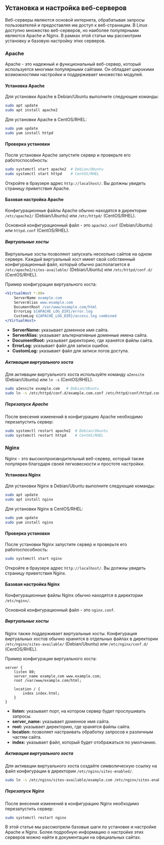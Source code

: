 ## Установка и настройка веб-серверов

Веб-серверы являются основой интернета, обрабатывая запросы пользователей и предоставляя им доступ к веб-страницам. В Linux доступно множество веб-серверов, но наиболее популярными являются Apache и Nginx. В рамках этой статьи мы рассмотрим установку и базовую настройку этих серверов.

### Apache

Apache - это надежный и функциональный веб-сервер, который используется многими популярными сайтами. Он обладает широкими возможностями настройки и поддерживает множество модулей. 

#### Установка Apache

Для установки Apache в Debian/Ubuntu выполните следующие команды:

```bash
sudo apt update
sudo apt install apache2
```

Для установки Apache в CentOS/RHEL:

```bash
sudo yum update
sudo yum install httpd
```

#### Проверка установки

После установки Apache запустите сервер и проверьте его работоспособность:

```bash
sudo systemctl start apache2  # Debian/Ubuntu
sudo systemctl start httpd    # CentOS/RHEL
```

Откройте в браузере адрес `http://localhost/`. Вы должны увидеть страницу приветствия Apache.

#### Базовая настройка Apache

Конфигурационные файлы Apache обычно находятся в директории `/etc/apache2/` (Debian/Ubuntu) или `/etc/httpd/` (CentOS/RHEL). 

Основной конфигурационный файл - это `apache2.conf` (Debian/Ubuntu) или `httpd.conf` (CentOS/RHEL).  

##### Виртуальные хосты

Виртуальные хосты позволяют запускать несколько сайтов на одном сервере. Каждый виртуальный хост имеет свой собственный конфигурационный файл, который обычно располагается в `/etc/apache2/sites-available/` (Debian/Ubuntu) или `/etc/httpd/conf.d/` (CentOS/RHEL).

Пример конфигурации виртуального хоста:

```apache
<VirtualHost *:80>
    ServerName example.com
    ServerAlias www.example.com
    DocumentRoot /var/www/example.com/html
    ErrorLog ${APACHE_LOG_DIR}/error.log
    CustomLog ${APACHE_LOG_DIR}/access.log combined
</VirtualHost>
```

* **ServerName:**  указывает доменное имя сайта.
* **ServerAlias:**  указывает альтернативные доменные имена сайта.
* **DocumentRoot:**  указывает директорию, где хранятся файлы сайта.
* **ErrorLog:**  указывает файл для записи ошибок.
* **CustomLog:**  указывает файл для записи логов доступа.

##### Активация виртуального хоста

Для активации виртуального хоста используйте команду `a2ensite` (Debian/Ubuntu) или `ln -s` (CentOS/RHEL).

```bash
sudo a2ensite example.com   # Debian/Ubuntu
sudo ln -s /etc/httpd/conf.d/example.com.conf /etc/httpd/conf/httpd.conf  # CentOS/RHEL
```

##### Перезапуск Apache

После внесения изменений в конфигурацию Apache необходимо перезапустить сервер:

```bash
sudo systemctl restart apache2  # Debian/Ubuntu
sudo systemctl restart httpd    # CentOS/RHEL
```

### Nginx

Nginx - это высокопроизводительный веб-сервер, который также популярен благодаря своей легковесности и простоте настройки. 

#### Установка Nginx

Для установки Nginx в Debian/Ubuntu выполните следующие команды:

```bash
sudo apt update
sudo apt install nginx
```

Для установки Nginx в CentOS/RHEL:

```bash
sudo yum update
sudo yum install nginx
```

#### Проверка установки

После установки Nginx запустите сервер и проверьте его работоспособность:

```bash
sudo systemctl start nginx
```

Откройте в браузере адрес `http://localhost/`. Вы должны увидеть страницу приветствия Nginx.

#### Базовая настройка Nginx

Конфигурационные файлы Nginx обычно находятся в директории `/etc/nginx/`. 

Основной конфигурационный файл - это `nginx.conf`. 

##### Виртуальные хосты

Nginx также поддерживает виртуальные хосты. Конфигурация виртуальных хостов обычно хранится в отдельных файлах в директории `/etc/nginx/sites-available/` (Debian/Ubuntu) или `/etc/nginx/conf.d/` (CentOS/RHEL).

Пример конфигурации виртуального хоста:

```nginx
server {
    listen 80;
    server_name example.com www.example.com;
    root /var/www/example.com/html;

    location / {
        index index.html;
    }
}
```

* **listen:**  указывает порт, на котором сервер будет прослушивать запросы.
* **server_name:**  указывает доменное имя сайта.
* **root:**  указывает директорию, где хранятся файлы сайта.
* **location:**  позволяет настраивать обработку запросов к различным частям сайта.
* **index:**  указывает файл, который будет отображаться по умолчанию.

##### Активация виртуального хоста

Для активации виртуального хоста создайте символическую ссылку на файл конфигурации в директории `/etc/nginx/sites-enabled/`.

```bash
sudo ln -s /etc/nginx/sites-available/example.com /etc/nginx/sites-enabled/
```

##### Перезапуск Nginx

После внесения изменений в конфигурацию Nginx необходимо перезапустить сервер:

```bash
sudo systemctl restart nginx
```

В этой статье мы рассмотрели базовые шаги по установке и настройке Apache и Nginx. Более подробную информацию о настройке этих серверов можно найти в документации на официальных сайтах. 
